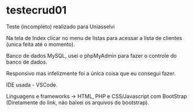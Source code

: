 # testecrud01
Teste (incompleto) realizado para Uniasselvi

Na tela de Index clicar no menu de listas para acessar a lista de clientes (unica feita até o momento).

Banco de dados MySQL, usei o phpMyAdmin para fazer o controle do banco de dados.

Responsivo mas infelizmente foi a única coisa que eu consegui fazer.

IDE usada - VSCode.

Linguagens e frameworks -> HTML, PHP e CSS/Javascript com BootStrap (Diretamente do link, não baixei os arquivos do bootstrap).
